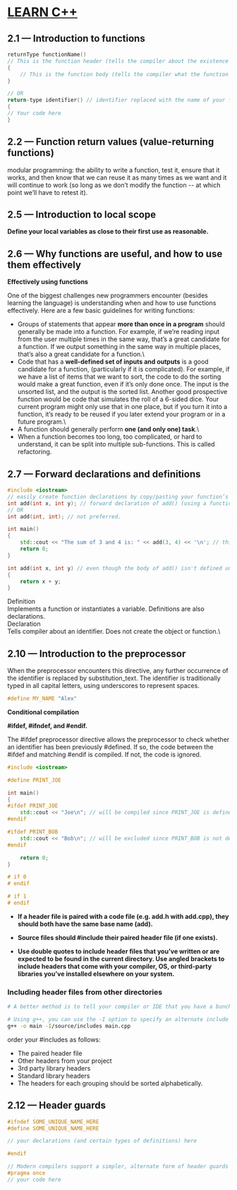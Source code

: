 # [LEARN C++](https://www.learncpp.com/)


## 2.1 — Introduction to functions
```cpp
returnType functionName() 
// This is the function header (tells the compiler about the existence of the function)
{
    // This is the function body (tells the compiler what the function does)
}

// OR
return-type identifier() // identifier replaced with the name of your function
{
// Your code here
}
```
## 2.2 — Function return values (value-returning functions)

modular programming: the ability to write a function, test it, ensure that it works, and then know that we can reuse it as many times as we want and it will continue to work (so long as we don’t modify the function -- at which point we’ll have to retest it).


## 2.5 — Introduction to local scope

**Define your local variables as close to their first use as reasonable.**

## 2.6 — Why functions are useful, and how to use them effectively

**Effectively using functions**

One of the biggest challenges new programmers encounter (besides learning the language) is understanding when and how to use functions effectively. Here are a few basic guidelines for writing functions:

+ Groups of statements that appear **more than once in a program** should generally be made into a function. For example, if we’re reading input from the user multiple times in the same way, that’s a great candidate for a function. If we output something in the same way in multiple places, that’s also a great candidate for a function.\
+ Code that has a **well-defined set of inputs and outputs** is a good candidate for a function, (particularly if it is complicated). For example, if we have a list of items that we want to sort, the code to do the sorting would make a great function, even if it’s only done once. The input is the unsorted list, and the output is the sorted list. Another good prospective function would be code that simulates the roll of a 6-sided dice. Your current program might only use that in one place, but if you turn it into a function, it’s ready to be reused if you later extend your program or in a future program.\
+ A function should generally perform **one (and only one) task**.\
+ When a function becomes too long, too complicated, or hard to understand, it can be split into multiple sub-functions. This is called refactoring. 

## 2.7 — Forward declarations and definitions

```cpp
#include <iostream>
// easily create function declarations by copy/pasting your function’s header and adding a semicolon.
int add(int x, int y); // forward declaration of add() (using a function declaration)
// OR
int add(int, int); // not preferred.

int main()
{
    std::cout << "The sum of 3 and 4 is: " << add(3, 4) << '\n'; // this works because we forward declared add() above
    return 0;
}

int add(int x, int y) // even though the body of add() isn't defined until here
{
    return x + y;
}
```

Definition\
 Implements a function or instantiates a variable.
Definitions are also declarations.\
Declaration\
Tells compiler about an identifier.
Does not create the object or function.\


## 2.10 — Introduction to the preprocessor


When the preprocessor encounters this directive, any further occurrence of the identifier is replaced by substitution_text. The identifier is traditionally typed in all capital letters, using underscores to represent spaces.

```cpp
#define MY_NAME "Alex"
```

**Conditional compilation**

**#ifdef, #ifndef, and #endif.**

The #ifdef preprocessor directive allows the preprocessor to check whether an identifier has been previously #defined. If so, the code between the #ifdef and matching #endif is compiled. If not, the code is ignored.

```cpp
#include <iostream>

#define PRINT_JOE

int main()
{
#ifdef PRINT_JOE
    std::cout << "Joe\n"; // will be compiled since PRINT_JOE is defined
#endif

#ifdef PRINT_BOB
    std::cout << "Bob\n"; // will be excluded since PRINT_BOB is not defined
#endif

    return 0;
}

# if 0
# endif

# if 1
# endif
```

+ **If a header file is paired with a code file (e.g. add.h with add.cpp), they should both have the same base name (add).**

+ **Source files should #include their paired header file (if one exists).**

+ **Use double quotes to include header files that you’ve written or are expected to be found in the current directory. Use angled brackets to include headers that come with your compiler, OS, or third-party libraries you’ve installed elsewhere on your system.**

### Including header files from other directories

```sh
# A better method is to tell your compiler or IDE that you have a bunch of header files in some other location, so that it will look there when it can’t find them in the current directory. This can generally be done by setting an include path or search directory in your IDE project settings.

# Using g++, you can use the -I option to specify an alternate include directory:
g++ -o main -I/source/includes main.cpp
```

order your #includes as follows:

+ The paired header file
+ Other headers from your project
+ 3rd party library headers
+ Standard library headers
+ The headers for each grouping should be sorted alphabetically.


## 2.12 — Header guards

```cpp
#ifndef SOME_UNIQUE_NAME_HERE
#define SOME_UNIQUE_NAME_HERE

// your declarations (and certain types of definitions) here

#endif

// Modern compilers support a simpler, alternate form of header guards using the #pragma directive:
#pragma once
// your code here
```














